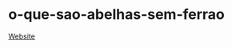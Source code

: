# o-que-sao-abelhas-sem-ferrao
 
 <a href="conhecimentos-abelha.github.io/o-que-sao-abelhas-sem-ferrao/paginicial.html">Website</a>
